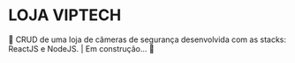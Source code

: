 # LOJA VIPTECH

<p align="left">🚧 CRUD de uma loja de câmeras de segurança desenvolvida com as stacks: ReactJS e NodeJS. |  Em construção...  🚧 </p>